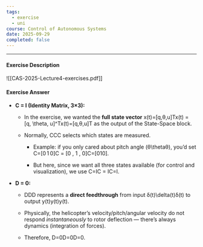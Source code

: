 ```yaml
---
tags:
  - exercise
  - uni
course: Control of Autonomous Systems
date: 2025-09-29
completed: false
---
```

--- 
#### Exercise Description
![[CAS-2025-Lecture4-exercises.pdf]]


#### Exercise Answer


- **C = I (Identity Matrix, 3×3):**
    
    - In the exercise, we wanted the **full state vector** x(t)=[q,θ,u]Tx(t) = [q, \theta, u]^Tx(t)=[q,θ,u]T as the output of the State-Space block.
        
    - Normally, CCC selects which states are measured.
        
        - Example: if you only cared about pitch angle (θ\thetaθ), you’d set C=[0 1 0]C = [0 \, 1 \, 0]C=[010].
            
        - But here, since we want all three states available (for control and visualization), we use C=IC = IC=I.
            
- **D = 0:**
    
    - DDD represents a **direct feedthrough** from input δ(t)\delta(t)δ(t) to output y(t)y(t)y(t).
        
    - Physically, the helicopter’s velocity/pitch/angular velocity do not respond _instantaneously_ to rotor deflection — there’s always dynamics (integration of forces).
        
    - Therefore, D=0D=0D=0.